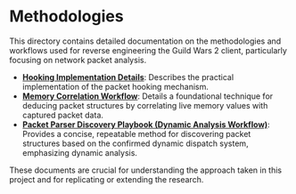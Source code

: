 # Methodologies

This directory contains detailed documentation on the methodologies and workflows used for reverse engineering the Guild Wars 2 client, particularly focusing on network packet analysis.

*   **[Hooking Implementation Details](./hooking-implementation.md)**: Describes the practical implementation of the packet hooking mechanism.
*   **[Memory Correlation Workflow](./memory-correlation-workflow.md)**: Details a foundational technique for deducing packet structures by correlating live memory values with captured packet data.
*   **[Packet Parser Discovery Playbook (Dynamic Analysis Workflow)](./packet-parser-discovery-playbook.md)**: Provides a concise, repeatable method for discovering packet structures based on the confirmed dynamic dispatch system, emphasizing dynamic analysis.

These documents are crucial for understanding the approach taken in this project and for replicating or extending the research.